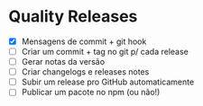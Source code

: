 # Quality Releases

- [x] Mensagens de commit + git hook
- [ ] Criar um commit + tag no git p/ cada release
- [ ] Gerar notas da versão
- [ ] Criar changelogs e releases notes
- [ ] Subir um release pro GitHub automaticamente
- [ ] Publicar um pacote no npm (ou não!)
